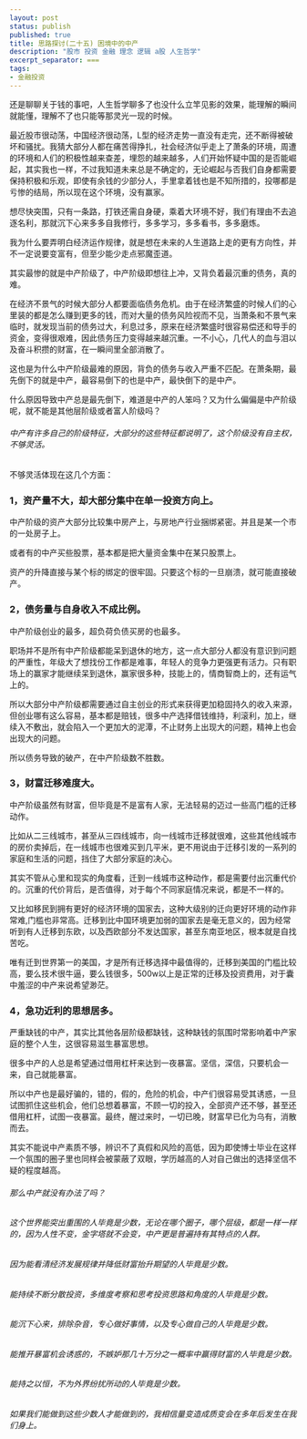 ```yaml
---
layout: post
status: publish
published: true
title: 思路探讨(二十五) 困境中的中产
description: "股市 投资 金融 理念 逻辑 a股 人生哲学"
excerpt_separator: ===
tags:
- 金融投资
---
```


还是聊聊关于钱的事吧，人生哲学聊多了也没什么立竿见影的效果，能理解的瞬间就能懂，理解不了也只能等那灵光一现的时候。

最近股市很动荡，中国经济很动荡，L型的经济走势一直没有走完，还不断得被破坏和骚扰。我猜大部分人都在痛苦得挣扎，社会经济似乎走上了萧条的环境，周遭的环境和人们的积极性越来查差，埋怨的越来越多，人们开始怀疑中国的是否能崛起，其实我也一样，不过我知道未来总是不确定的，无论崛起与否我们自身都需要保持积极和乐观，即使有余钱的少部分人，手里拿着钱也是不知所措的，投哪都是亏惨的结局，所以现在这个环境，没有赢家。

想尽快突围，只有一条路，打铁还需自身硬，乘着大环境不好，我们有理由不去追逐名利，那就沉下心来多多自我修行，多多学习，多多看书，多多磨炼。

我为什么要弄明白经济运作规律，就是想在未来的人生道路上走的更有方向性，并不一定说要变富有，但至少能少走点邪魔歪道。

其实最惨的就是中产阶级了，中产阶级即想往上冲，又背负着最沉重的债务，真的难。

在经济不景气的时候大部分人都要面临债务危机。由于在经济繁盛的时候人们的心里装的都是怎么赚到更多的钱，而对大量的债务风险视而不见，当萧条和不景气来临时，就发现当前的债务过大，利息过多，原来在经济繁盛时很容易偿还和导手的资金，变得很艰难，因此债务压力变得越来越沉重。一不小心，几代人的血与泪以及奋斗积攒的财富，在一瞬间里全部消散了。

这也是为什么中产阶级最难的原因，背负的债务与收入严重不匹配。在萧条期，最先倒下的就是中产，最容易倒下的也是中产，最快倒下的是中产。

什么原因导致中产总是最先倒下，难道是中产的人笨吗？又为什么偏偏是中产阶级呢，就不能是其他层阶级或者富人阶级吗？

###### 中产有许多自己的阶级特征，大部分的这些特征都说明了，这个阶级没有自主权，不够灵活。

不够灵活体现在这几个方面：

### 1，资产量不大，却大部分集中在单一投资方向上。

中产阶级的资产大部分比较集中房产上，与房地产行业捆绑紧密。并且是某一个市的一处房子上。

或者有的中产买些股票，基本都是把大量资金集中在某只股票上。

资产的升降直接与某个标的绑定的很牢固。只要这个标的一旦崩溃，就可能直接破产。

### 2，债务量与自身收入不成比例。

中产阶级创业的最多，超负荷负债买房的也最多。

职场并不是所有中产阶级都能呆到退休的地方，这一点大部分人都没有意识到问题的严重性，年级大了想找份工作都是难事，年轻人的竞争力更强更有活力。只有职场上的赢家才能继续呆到退休，赢家很多种，技能上的，情商智商上的，还有运气上的。

所以大部分中产阶级都需要通过自主创业的形式来获得更加稳固持久的收入来源，但创业哪有这么容易，基本都是赔钱，很多中产选择借钱维持，利滚利，加上，继续入不敷出，就会陷入一个更加大的泥潭，不止财务上出现大的问题，精神上也会出现大的问题。

所以债务导致的破产，在中产阶级数不胜数。

### 3，财富迁移难度大。

中产阶级虽然有财富，但毕竟是不是富有人家，无法轻易的迈过一些高门槛的迁移动作。

比如从二三线城市，甚至从三四线城市，向一线城市迁移就很难，这些其他线城市的房价卖掉后，在一线城市也很难买到几平米，更不用说由于迁移引发的一系列的家庭和生活的问题，挡住了大部分家庭的决心。

其实不管从心里和现实的角度看，迁到一线城市这种动作，都是需要付出沉重代价的。沉重的代价背后，是否值得，对于每个不同家庭情况来说，都是不一样的。

又比如移民到拥有更好的经济环境的国家去，这种大级别的迁向更好环境的动作非常难,门槛也非常高。迁移到比中国环境更加弱的国家去是毫无意义的，因为经常听到有人迁移到东欧，以及西欧部分不发达国家，甚至东南亚地区，根本就是自找苦吃。

唯有迁到世界第一的美国，才是所有迁移选择中最值得的，迁移到美国的门槛比较高，要么技术很牛逼，要么钱很多，500w以上是正常的迁移及投资费用，对于囊中羞涩的中产来说希望渺茫。

### 4，急功近利的思想居多。

严重缺钱的中产，其实比其他各层阶级都缺钱，这种缺钱的氛围时常影响着中产家庭的整个人生，这很容易滋生暴富思想。

很多中产的人总是希望通过借用杠杆来达到一夜暴富。坚信，深信，只要机会一来，自己就能暴富。

所以中产也是最好骗的，错的，假的，危险的机会，中产们很容易受其诱惑，一旦试图抓住这些机会，他们总想着暴富，不顾一切的投入，全部资产还不够，甚至还借用杠杆，试图一夜暴富。最终，醒过来时，一切已晚，财富早已化为乌有，消散而去。

其实不能说中产素质不够，辨识不了真假和风险的高低，因为即使博士毕业在这样一个氛围的圈子里也同样会被蒙蔽了双眼，学历越高的人对自己做出的选择坚信不疑的程度越高。

###### 那么中产就没有办法了吗？

###### 这个世界能突出重围的人毕竟是少数，无论在哪个圈子，哪个层级，都是一样一样的，因为人性不变，金字塔就不会变，中产更是普遍持有其特点的人群。

###### 因为能看清经济发展规律并降低财富抬升期望的人毕竟是少数。

###### 能持续不断分散投资，多维度考察和思考投资思路和角度的人毕竟是少数。

###### 能沉下心来，排除杂音，专心做好事情，以及专心做自己的人毕竟是少数。

###### 能推开暴富机会诱惑的，不嫉妒那几十万分之一概率中赢得财富的人毕竟是少数。

###### 能持之以恒，不为外界纷扰所动的人毕竟是少数。

###### 如果我们能做到这些少数人才能做到的，我相信量变造成质变会在多年后发生在我们身上。

